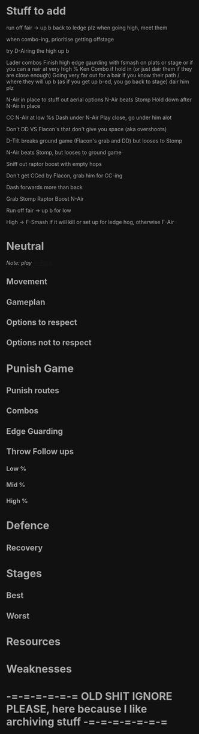 # Stuff to add


run off fair -> up b back to ledge plz
when going high, meet them

when combo-ing, prioritise getting offstage




try D-Airing the high up b




Lader combos
Finish high edge gaurding with fsmash on plats or stage or if you can a nair at very high %
Ken Combo if hold in (or just dair them if they are close enough)
Going very far out for a bair if you know their path / where they will up b (as if you get up b-ed, you go back to stage)
dair him plz





N-Air in place to stuff out aerial options
N-Air beats Stomp
Hold down after N-Air in place

CC N-Air at low %s
Dash under N-Air
Play close, go under him alot

Don't DD VS Flacon's that don't give you space (aka overshoots)

D-Tilt breaks ground game (Flacon's grab and DD) but looses to Stomp

N-Air beats Stomp, but looses to ground game

Sniff out raptor boost with empty hops

Don't get CCed by Flacon, grab him for CC-ing

Dash forwards more than back

Grab
Stomp
Raptor Boost
N-Air






Run off fair -> up b for low

High -> F-Smash if it will kill or set up for ledge hog, otherwise F-Air




# Neutral

*Note: play [In-Face](../rambles/playstyles.md)*
## Movement


## Gameplan


## Options to respect

### 


## Options not to respect


# Punish Game

## Punish routes


## Combos


## Edge Guarding


## Throw Follow ups

### Low %


### Mid %


### High %



# Defence

## Recovery


# Stages

## Best

## Worst


# Resources


# Weaknesses


# -=-=-=-=-=-= OLD SHIT IGNORE PLEASE, here because I like archiving stuff -=-=-=-=-=-=-=
<style>*, body, html{
	--text-color-fg: #AAAAAA;
	--text-color-bg: #111111;
	color: var(--text-color-fg);
	background-color: var(--text-color-bg);
}</style>
